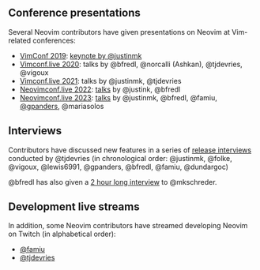 ## Conference presentations

Several Neovim contributors have given presentations on Neovim at Vim-related conferences:

* [VimConf 2019](https://vimconf.org/2019/): [keynote by @justinmk](https://www.youtube.com/watch?v=Bt-vmPC_-Ho)
* [Vimconf.live 2020](https://www.youtube.com/playlist?list=PLcTu2VkAIIWzD2kicFNHN2c35XQCeZdsv): talks by @bfredl, @norcalli (Ashkan), @tjdevries, @vigoux 
* [Vimconf.live 2021](https://www.youtube.com/playlist?list=PLcTu2VkAIIWyuX-yNe0KNSPR7wjS2lNKz): talks by @justinmk, @tjdevries
* [Neovimconf.live 2022](https://2022.neovimconf.live): [talks](https://www.youtube.com/playlist?list=PLcTu2VkAIIWzH2-dUu1oxucXenDzzcn_q) by @justink, @bfredl
* [Neovimconf.live 2023](https://neovimconf.live): [talks](https://www.youtube.com/playlist?list=PLhlaLyAlbLlr-usEauWLPy4O2ggAvZuKl) by @justinmk, @bfredl, @famiu, [@gpanders](https://vimeo.com/896237832), @mariasolos

## Interviews

Contributors have discussed new features in a series of [release interviews](https://www.youtube.com/playlist?list=PLep05UYkc6wSN7MRsO0nvRz9FzsnE49z9) conducted by @tjdevries (in chronological order: @justinmk, @folke, @vigoux, @lewis6991, @gpanders, @bfredl, @famiu, @dundargoc)

@bfredl has also given a [2 hour long interview](https://www.youtube.com/watch?v=MV0pTDKps0A) to @mkschreder.

## Development live streams

In addition, some Neovim contributors have streamed developing Neovim on Twitch (in alphabetical order):

* [@famiu](https://www.twitch.tv/fam1u)
* [@tjdevries](https://www.twitch.tv/teej_dv/)
